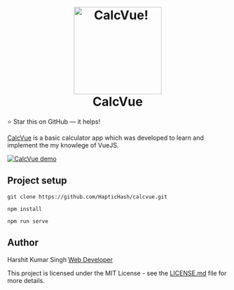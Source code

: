 <h1 align="center">
  <br>
  <a href="https://www.github.com/HapticHash/calcvue">
  <picture>
    <source srcset="https://raw.githack.com/HapticHash/calcvue/master/extras/calc.webp" type="image/webp">
    <source srcset="https://raw.githack.com/HapticHash/calcvue/master/extras/calc.jpg" type="image/jpeg"> 
    <img src="https://raw.githack.com/HapticHash/calcvue/master/extras/calc.jpg" alt="CalcVue!" width="200">
  </picture>
  </a>
  <br>
  CalcVue
  <br>
</h1>

:star: Star this on GitHub — it helps!

[CalcVue](https://www.github.com/HapticHash/calcvue/) is a basic calculator app which was developed to learn and implement the my knowlege of VueJS.

[![CalcVue demo](https://raw.githack.com/HapticHash/calcvue/master/extras/preview.png)](https://www.github.com/HapticHash/calcvue/)


## Project setup
```
git clone https://github.com/HapticHash/calcvue.git

npm install

npm run serve
```

## Author
Harshit Kumar Singh [Web Developer](http://haptichash.github.io/)

This project is licensed under the MIT License - see the [LICENSE.md](LICENSE.md) file for more details.